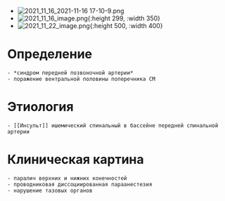 - ![2021_11_16_2021-11-16 17-10-9.png](https://cdn.logseq.com/%2F90d07cd0-0c20-405f-b80f-bbc874a0823ac3fc789f-6436-4e40-a086-06ca676e61912021_11_16_2021-11-16%2017-10-9.png?Expires=4790671818&Signature=niVim~Jh70-Y5jOjw7tbrEy1z-PnvGf7Iu96tnHZaiW11OFWODm7CMsBqUcpYhNtycaUbbpKayfMY17oB0ZANqpSTHBmbt62LEBq6~esPbyMfXquRNwbCiWzfbTDh~RQgji1guqtg89YCC8tO6j-7CAsWI6k5Ix1dX2JkLRwTaRPqRuoTuEHR0l4tsVQop7uf8DCzamCjguTn0GEcOOF3V-GWtf~EdYHMVvycgxp~EK~cnpIZIW~klu9i5Z2~tWfKxdJstM8LkIfbgvbAYwf1jiQdjnvP2yR0EEEzLyEkMJiGwJfDnJgMfWasJqN1aR9ESmcHyZCewWcgy5cIua-TA__&Key-Pair-Id=APKAJE5CCD6X7MP6PTEA)
- ![2021_11_16_image.png](https://cdn.logseq.com/%2F90d07cd0-0c20-405f-b80f-bbc874a0823a5ff4ac57-781d-4fc2-b3fa-8639ccbba1652021_11_16_image.png?Expires=4790672074&Signature=ecUfSdE4ewI0fEJVWn2Ri4QJ1bheeEvOj14AR4T~S0e9DOUHHBp-7wkFIRIFL~RX9Ys7VxYNIERNQ3xEI9xOTbWgcjw~bzAU93nbMK0rCqAEJFM~sqz1ga5rJJFYYd7KJbQsYcmB-WnvrYutB3hHQqptYDe0VrYyInyFn4j59w6oC-RmTLj5XitZDeK35fqHqMVUmH0ex21NZPCcAr~hhDFuwFmH7pf1SNssrk2uEe3j-CttFbAXYVr~Aa2AFv5g8bV4wTiydCXvYVvUmxB4HML5omT9wixiNfoEPrKwEXxb276eb7Q03dvpphdkQu4Pgx1cAUmVOsjiEFFp-K4h0Q__&Key-Pair-Id=APKAJE5CCD6X7MP6PTEA){:height 299, :width 350}
- ![2021_11_22_image.png](https://cdn.logseq.com/%2F90d07cd0-0c20-405f-b80f-bbc874a0823a7e6e88cc-334c-496a-833d-821a5a62d74a2021_11_22_image.png?Expires=4791208500&Signature=JP~i9Z24XY1X~x2Socbl6UAXxq~JIAIXw4MWglmJhrF1yULX~2JIRE7sV9jcql-7AasK3QSECES1YSLYj2Yj7iNxncyNXtXeL8WlYj2c-ikeZnZEXlg1qglcAXRiEVxwUxLYEKuLkQuotl0mhELU4huiobUeogHbP3f2-yhWT9hvjYRn04qDo9oMl7ghMnLR8BBFDS8Z9k3A1DabfXtG2tGeF5CdLd891mOl4sUSGu0UpC~sOiLVkgbbBnq7s07yI73l7bIlSCS-Q1C81mDRWz00CJ3u1f~1gdG3eiTm11p8OkbzEvbwPJPYTk2PbNBfbovYzjopyrI~2ViX9gkvCg__&Key-Pair-Id=APKAJE5CCD6X7MP6PTEA){:height 500, :width 400}
# Определение
	- *синдром передней позвоночной артерии*
	- поражение вентральной половины поперечника СМ
# Этиология
	- [[Инсульт]] ишемический спинальный в бассейне передней спинальной артерии
# Клиническая картина
	- паралич верхних и нижних конечностей
	- проводниковая диссоциированная параанестезия
	- нарушение тазовых органов